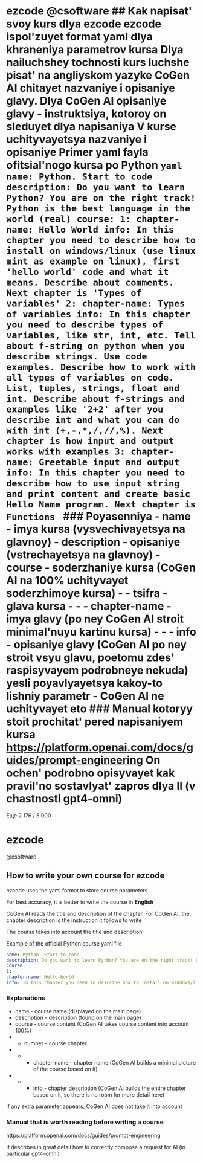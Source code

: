 # ezcode @csoftware ## Kak napisat' svoy kurs dlya ezcode ezcode ispol'zuyet format yaml dlya khraneniya parametrov kursa Dlya nailuchshey tochnosti kurs luchshe pisat' na **angliyskom** yazyke CoGen AI chitayet nazvaniye i opisaniye glavy. Dlya CoGen AI opisaniye glavy - instruktsiya, kotoroy on sleduyet dlya napisaniya V kurse uchityvayetsya nazvaniye i opisaniye Primer yaml fayla ofitsial'nogo kursa po Python ```yaml name: Python. Start to code description: Do you want to learn Python? You are on the right track! Python is the best language in the world (real) course: 1: chapter-name: Hello World info: In this chapter you need to describe how to install on windows/linux (use linux mint as example on linux), first 'hello world' code and what it means. Describe about comments. Next chapter is 'Types of variables' 2: chapter-name: Types of variables info: In this chapter you need to describe types of variables, like str, int, etc. Tell about f-string on python when you describe strings. Use code examples. Describe how to work with all types of variables on code. List, tuples, strings, float and int. Describe about f-strings and examples like '2+2' after you describe int and what you can do with int (+,-,*,/,//,%). Next chapter is how input and output works with examples 3: chapter-name: Greetable input and output info: In this chapter you need to describe how to use input string and print content and create basic Hello Name program. Next chapter is Functions ``` ### Poyasenniya - name - imya kursa (vysvechivayetsya na glavnoy) - description - opisaniye (vstrechayetsya na glavnoy) - course - soderzhaniye kursa (CoGen AI na 100% uchityvayet soderzhimoye kursa) - - tsifra - glava kursa - - - chapter-name - imya glavy (po ney CoGen AI stroit minimal'nuyu kartinu kursa) - - - info - opisaniye glavy (CoGen AI po ney stroit vsyu glavu, poetomu zdes' raspisyvayem podrobneye nekuda) yesli poyavlyayetsya kakoy-to lishniy parametr - CoGen AI ne uchityvayet eto ### Manual kotoryy stoit prochitat' pered napisaniyem kursa https://platform.openai.com/docs/guides/prompt-engineering On ochen' podrobno opisyvayet kak pravil'no sostavlyat' zapros dlya II (v chastnosti gpt4-omni)
Ещё
2 176 / 5 000
# ezcode
@csoftware

## How to write your own course for ezcode

ezcode uses the yaml format to store course parameters

For best accuracy, it is better to write the course in **English**

CoGen AI reads the title and description of the chapter. For CoGen AI, the chapter description is the instruction it follows to write

The course takes into account the title and description

Example of the official Python course yaml file

```yaml
name: Python. Start to code
description: Do you want to learn Python? You are on the right track! Python is the best language in the world (real)
course:
1:
chapter-name: Hello World
info: In this chapter you need to describe how to install on windows/linux (use linux mint as example on linux), first 'hello world' code and what it means. Describe about comments. Next chapter is 'Types of variables' 2: chapter-name: Types of variables info: In this chapter you need to describe types of variables, like str, int, etc. Tell about f-string on python when you describe strings. Use code examples. Describe how to work with all types of variables on code. List, tuples, strings, float and int. Describe about f-strings and examples like '2+2' after you describe int and what you can do with int (+,-,*,/,//,%). Next chapter is how input and output works with examples 3: chapter-name: Greetable input and output info: In this chapter you need to describe how to use input string and print content and create basic Hello Name program. Next chapter is Functions
```

### Explanations

- name - course name (displayed on the main page)
- description - description (found on the main page)
- course - course content (CoGen AI takes course content into account 100%)
- - number - course chapter
- - - chapter-name - chapter name (CoGen AI builds a minimal picture of the course based on it)
- - - info - chapter description (CoGen AI builds the entire chapter based on it, so there is no room for more detail here)

if any extra parameter appears, CoGen AI does not take it into account

### Manual that is worth reading before writing a course

https://platform.openai.com/docs/guides/prompt-engineering

It describes in great detail how to correctly compose a request for AI (in particular gpt4-omni)
